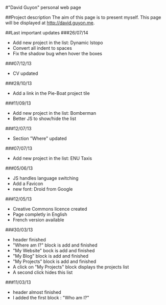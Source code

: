 #"David Guyon" personal web page

##Project description
The aim of this page is to present myself. This page will be displayed at http://david.guyon.me. 

##Last important updates
###26/07/14
- Add new project in the list: Dynamic lstopo
- Convert all indent to spaces
- Fix the shadow bug when hover the boxes

###07/12/13
- CV updated

###28/10/13
- Add a link in the Pie-Boat project tile

###11/09/13
- Add new project in the list: Bomberman
- Better JS to show/hide the list

###12/07/13
- Section "Where" updated

###07/07/13
- Add new project in the list: ENU Taxis

###05/06/13
- JS handles language switching
- Add a Favicon
- new font: Droid from Google

###12/05/13
- Creative Commons licence created
- Page completly in English
- French version available

###30/03/13
- header finished 
- "Where am I?" block is add and finished
- "My Website" bock is add and finished
- "My Blog" block is add and finished
- "My Projects" block is add and finished
- A click on "My Projects" block displays the projects list
- A second click hides this list

###11/03/13
- header almost finished
- I added the first block : "Who am I?"
